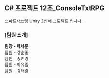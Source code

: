 ## C# 프로젝트 12조_ConsoleTxtRPG

스파르타코딩 Unity 2번째 프로젝트 입니다.

### [팀원 소개]
**팀장 - 박서준**  
팀원 - 강순종  
팀원 - 송민경  
팀원 - 이유림  
팀원 - 김태겸  
